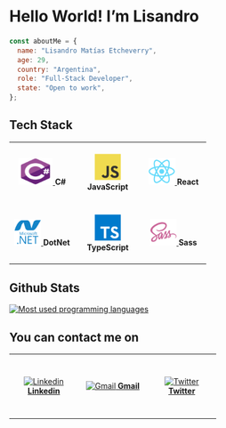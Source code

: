 <h1>Hello World! I’m Lisandro</h1>

```javascript
const aboutMe = {
  name: "Lisandro Matías Etcheverry",
  age: 29,
  country: "Argentina",
  role: "Full-Stack Developer",
  state: "Open to work",
};
```

<h2>Tech Stack</h2>

<table>
  <tr>
    <td align="center" height="104" width="104">
     <a href="https://learn.microsoft.com/en-us/dotnet/csharp/">
      <img
        src="https://github.com/agusscript/agusscript/blob/main/images/csharp-original.svg"
        width="62"
        height="48"
        alt="C#"
      />
     </a>
     <strong>C#</strong>
    </td>
    <td align="center" height="104" width="104">
     <a href="https://developer.mozilla.org/en-US/docs/Web/JavaScript">
      <img
        src="https://github.com/agusscript/agusscript/blob/main/images/javascript-original.svg"
        width="48"
        height="48"
        alt="JavaScript"
      />
     </a>
     <strong>JavaScript</strong>
    </td>
    <td align="center" height="104" width="104">
     <a href="https://es.react.dev/">
      <img
        src="https://github.com/agusscript/agusscript/blob/main/images/react-original.svg"
        width="48"
        height="48"
        alt="React"
      />
     </a>
     <strong>React</strong>
    </td>
  </tr>
  <tr>
    <td align="center" height="104" width="104">
     <a href="https://dotnet.microsoft.com/en-us/">
      <img
        src="https://github.com/agusscript/agusscript/blob/main/images/dot-net-plain-wordmark.svg"
        width="48"
        height="48"
        alt="DotNet"
      />
     </a>
     <strong>DotNet</strong>
    </td>
    <td align="center" height="104" width="104">
     <a href="https://dotnet.microsoft.com/en-us/">
      <img
        src="https://github.com/agusscript/agusscript/blob/main/images/typescript-original.svg"
        width="48"
        height="48"
        alt="TypeScript"
      />
     </a>
     <strong>TypeScript</strong>
    </td>
    <td align="center" height="104" width="104">
     <a href="https://sass-lang.com/">
      <img
        src="https://github.com/agusscript/agusscript/blob/main/images/sass-original.svg"
        width="48"
        height="48"
        alt="Sass"
      />
     </a>
     <strong>Sass</strong>
    </td>
  </tr>
</table>

<h2>Github Stats</h2>

<a href="https://github.com/agusscript?tab=repositories">
 <img 
   src="https://github-readme-stats.vercel.app/api/top-langs/?username=agusscript&layout=compact"
   width="400"
   alt="Most used programming languages"
 />
</a>

<h2>You can contact me on</h2>
<table>
  <tr>
    <td align="center" height="110" width="110">
     <a href="https://www.linkedin.com/in/agustin-emanuel-sanchez-4b2807240/">
      <img
        src="https://cdn.jsdelivr.net/gh/devicons/devicon/icons/linkedin/linkedin-original.svg"
        width="60"
        height="50"
        alt="Linkedin"
      />
     </a>
     <a href="https://www.linkedin.com/in/agustin-emanuel-sanchez-4b2807240/">
      <strong>Linkedin</strong>
     </a>
    </td>
    <td align="center" height="110" width="110">
     <a href="mailto:agus.sanchez.240@gmail.com">
      <img
        src="https://www.svgrepo.com/show/303161/gmail-icon-logo.svg"
        width="60"
        height="50"
        alt="Gmail"
      />
     </a>
     <a href="mailto:agus.sanchez.240@gmail.com">
     <strong>Gmail</strong>
     </a>
    </td>
   <td align="center" height="110" width="110">
     <a href="https://twitter.com/agus_script">
      <img
        src="https://cdn.jsdelivr.net/gh/devicons/devicon/icons/twitter/twitter-original.svg"
        width="42"
        height="50"
        alt="Twitter"
      />
     </a>
     <a href="https://twitter.com/agus_script">
      <strong>Twitter</strong>
     </a>
    </td>
  </tr>
</table>

